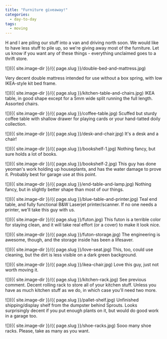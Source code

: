 ```yaml
---
title: "Furniture giveaway!"
categories:
  - day-to-day
tags:
  - moving
---
```

H and I are piling our stuff into a van and driving north soon.
We would like to have less stuff to pile up,
so we're giving away most of the furniture.
Let us know if you want any of these things -
everything unclaimed goes to a thrift store.

![]({{ site.image-dir }}/{{ page.slug }}/double-bed-and-mattress.jpg)

Very decent double mattress intended for use without a box spring,
with low IKEA-style kit bed frame.

![]({{ site.image-dir }}/{{ page.slug }}/kitchen-table-and-chairs.jpg)
IKEA table, in good shape except for a 5mm wide split running the full length.
Assorted chairs.

![]({{ site.image-dir }}/{{ page.slug }}/coffee-table.jpg)
Scuffed but sturdy coffee table with shallow drawer for playing cards
or your hand-tatted doily collection.

![]({{ site.image-dir }}/{{ page.slug }}/desk-and-chair.jpg)
It's a desk and a chair!

![]({{ site.image-dir }}/{{ page.slug }}/bookshelf-1.jpg)
Nothing fancy, but sure holds a lot of books.

![]({{ site.image-dir }}/{{ page.slug }}/bookshelf-2.jpg)
This guy has done yeoman's work holding up houseplants,
and has the water damage to prove it.
Probably best for garage use at this point.

![]({{ site.image-dir }}/{{ page.slug }}/end-table-and-lamp.jpg)
Nothing fancy, but in slightly better shape than most of our things.

![]({{ site.image-dir }}/{{ page.slug }}/blue-table-and-printer.jpg)
Teal end table, and fully functional B&W Laserjet printer/scanner.
If no one needs a printer, we'll take this guy with us.

![]({{ site.image-dir }}/{{ page.slug }}/futon.jpg)
This futon is a terrible color for staying clean,
and it will take real effort (or a cover) to make it look nice.

![]({{ site.image-dir }}/{{ page.slug }}/futon-storage.jpg)
The engineering is awesome, though, and the storage inside has been a lifesaver.

![]({{ site.image-dir }}/{{ page.slug }}/love-seat.jpg)
This, too, could use cleaning, but the dirt is less visible on a dark green background.

![]({{ site.image-dir }}/{{ page.slug }}/ikea-chair.jpg)
Love this guy, just not worth moving it.

![]({{ site.image-dir }}/{{ page.slug }}/kitchen-rack.jpg)
See previous comment. Decent rolling rack to store all of your kitchen stuff.
Unless you have as much kitchen stuff as we do,
in which case you'll need two more.

![]({{ site.image-dir }}/{{ page.slug }}/pallet-shelf.jpg)
Unfinished shipping/display shelf from the dumpster behind Sprouts.
Looks surprisingly decent if you put enough plants on it,
but would do good work in a garage too.

![]({{ site.image-dir }}/{{ page.slug }}/shoe-racks.jpg)
Sooo many shoe racks. Please, take as many as you want.